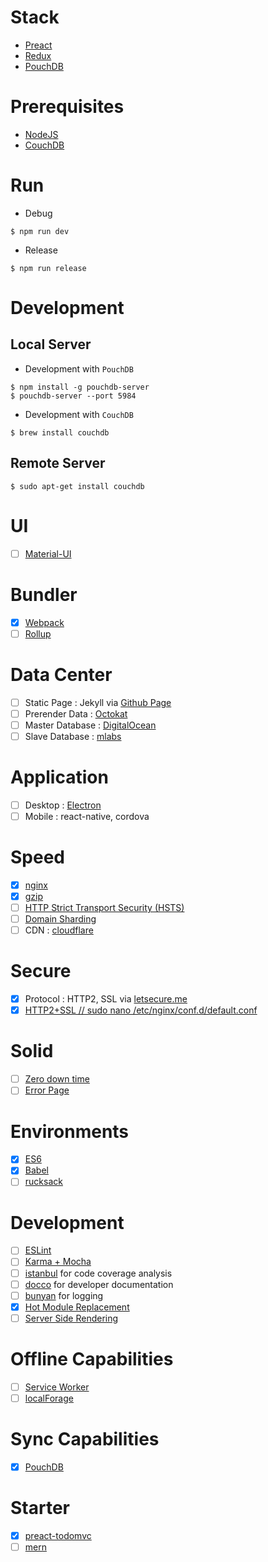 # Stack
* [Preact](https://github.com/developit/preact)
* [Redux](https://github.com/reactjs/redux)
* [PouchDB](https://github.com/pouchdb/pouchdb)

# Prerequisites
* [NodeJS](https://nodejs.org)
* [CouchDB](https://couchdb.apache.org/)

# Run
* Debug
```shell
$ npm run dev
```
* Release
```shell
$ npm run release
```

# Development 
## Local Server
* Development with `PouchDB`
```shell
$ npm install -g pouchdb-server
$ pouchdb-server --port 5984
```
* Development with `CouchDB`
```shell
$ brew install couchdb
```
## Remote Server
```shell
$ sudo apt-get install couchdb
```

# UI
- [ ] [Material-UI](https://github.com/callemall/material-ui)

# Bundler
- [x] [Webpack](https://github.com/webpack/webpack)
- [ ] [Rollup](https://github.com/rollup/rollup)

# Data Center
- [ ] Static Page : Jekyll via [Github Page](https://www.npmjs.com/package/gh-pages)
- [ ] Prerender Data : [Octokat](https://github.com/philschatz/octokat.js)
- [ ] Master Database : [DigitalOcean](https://www.digitalocean.com)
- [ ] Slave Database : [mlabs](https://mlab.com)

# Application
- [ ] Desktop : [Electron](https://github.com/atom/electron)
- [ ] Mobile : react-native, cordova

# Speed
- [x] [nginx](https://www.digitalocean.com/community/tutorials/how-to-optimize-nginx-configuration)
- [x] [gzip](https://gist.github.com/katopz/576e19256b4b5a3bf0e131a60c20d27b)
- [ ] [HTTP Strict Transport Security (HSTS)](https://zoompf.com/blog/2014/08/ssl-performance-diary-2-http-strict-transport-security)
- [ ] [Domain Sharding](http://calendar.perfplanet.com/2013/reducing-domain-sharding/)
- [ ] CDN : [cloudflare](https://www.cloudflare.com)

# Secure
- [x] Protocol : HTTP2, SSL via [letsecure.me](https://letsecure.me/secure-web-deployment-with-lets-encrypt-and-nginx/)
- [x] [HTTP2+SSL // sudo nano /etc/nginx/conf.d/default.conf](https://gist.github.com/katopz/0942b530212f81c3a8b0a9dc57a05d89)

# Solid
- [ ] [Zero down time](http://jasonwilder.com/blog/2014/07/15/docker-service-discovery/)
- [ ] [Error Page](https://www.digitalocean.com/community/tutorials/how-to-configure-nginx-to-use-custom-error-pages-on-ubuntu-14-04) 

# Environments
- [x] [ES6](http://es6-features.org/)
- [x] [Babel](https://github.com/babel/babel)
- [ ] [rucksack](https://github.com/simplaio/rucksack)

# Development
- [ ] [ESLint](http://eslint.org/)
- [ ] [Karma + Mocha](https://github.com/karma-runner/karma-mocha)
- [ ] [istanbul](https://github.com/gotwarlost/istanbul) for code coverage analysis
- [ ] [docco](http://jashkenas.github.io/docco/) for developer documentation
- [ ] [bunyan](https://github.com/trentm/node-bunyan) for logging
- [x] [Hot Module Replacement](https://webpack.github.io/docs/hot-module-replacement.html)
- [ ] [Server Side Rendering](https://webpack.github.io/docs/hot-module-replacement.html)

# Offline Capabilities
- [ ] [Service Worker](https://github.com/TalAter/UpUp)
- [ ] [localForage](mozilla.github.io/localForage)

# Sync Capabilities
- [x] [PouchDB](https://github.com/pouchdb/pouchdb)

# Starter
- [x] [preact-todomvc](https://github.com/developit/preact-todomvc)
- [ ] [mern](https://github.com/Hashnode/mern-starter)
